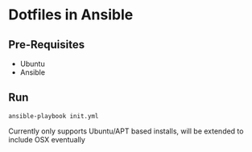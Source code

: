 # Dotfiles in Ansible

## Pre-Requisites

* Ubuntu
* Ansible

## Run

```
ansible-playbook init.yml
```

Currently only supports Ubuntu/APT based installs, will be extended to include OSX eventually
